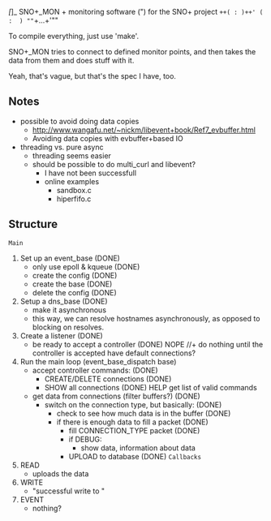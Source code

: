    _[_]_  SNO+_MON + monitoring software
    (")             for the SNO+ project
`++( : )++'
  (  :  )
""`+...+'"" 

To compile everything, just use 'make'.

SNO+_MON tries to connect to defined monitor points, and
then takes the data from them and does stuff with it.

Yeah, that's vague, but that's the spec I have, too.

## Notes ##
+ possible to avoid doing data copies
    + http://www.wangafu.net/~nickm/libevent+book/Ref7_evbuffer.html
    + Avoiding data copies with evbuffer+based IO
+ threading vs. pure async
	+ threading seems easier
	+ should be possible to do multi_curl and libevent?
		+ I have not been successfull
		+ online examples
			+ sandbox.c
			+ hiperfifo.c

## Structure ##
`Main`
1. Set up an event_base (DONE)
    + only use epoll & kqueue (DONE)
    + create the config (DONE)
    + create the base (DONE)
    + delete the config (DONE)
2. Setup a dns_base (DONE)
    + make it asynchronous
    + this way, we can resolve hostnames asynchronously,
      as opposed to blocking on resolves.
2. Create a listener (DONE)
    + be ready to accept a controller (DONE)
    NOPE //+ do nothing until the controller is accepted
 have default connections?
3. Run the main loop (event_base_dispatch base)
    + accept controller commands: (DONE)
        + CREATE/DELETE connections (DONE)
        + SHOW          all connections (DONE)
 HELP			get list of valid commands
    + get data from connections (filter buffers?) (DONE)
        + switch on the connection type, but basically: (DONE)
            + check to see how much data is in the buffer (DONE)
            + if there is enough data to fill a packet (DONE)
                + fill CONNECTION_TYPE packet (DONE)
                + if DEBUG:
                    + show data, information about data
                + UPLOAD to database (DONE)
`Callbacks`
1. READ
    + uploads the data
2. WRITE
    + "successful write to <place>"
3. EVENT
    + nothing?

